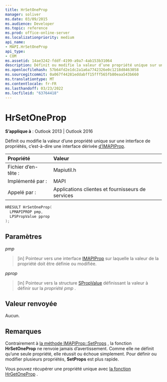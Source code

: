 ```yaml
---
title: HrSetOneProp
manager: soliver
ms.date: 03/09/2015
ms.audience: Developer
ms.topic: reference
ms.prod: office-online-server
ms.localizationpriority: medium
api_name:
- MAPI.HrSetOneProp
api_type:
- COM
ms.assetid: 14ae3242-fddf-4199-a9a7-4ab153b31064
description: Définit ou modifie la valeur d’une propriété unique sur une interface de propriétés, c’est-à-dire une interface dérivée d’IMAPIProp.
ms.openlocfilehash: 57b64fd2e1dc2a1a6a7742326e0c1218d8463058
ms.sourcegitcommit: 0a067f44281eddabff15fff565fb80eaa543b660
ms.translationtype: MT
ms.contentlocale: fr-FR
ms.lasthandoff: 03/23/2022
ms.locfileid: "63764418"
---
```

# <a name="hrsetoneprop"></a>HrSetOneProp

  
  
**S’applique à** : Outlook 2013 | Outlook 2016 
  
Définit ou modifie la valeur d’une propriété unique sur une interface de propriétés, c’est-à-dire une interface dérivée [d’IMAPIProp](imapipropiunknown.md). 
  
|Propriété |Valeur |
|:-----|:-----|
|Fichier d’en-tête :  <br/> |Mapiutil.h  <br/> |
|Implémenté par :  <br/> |MAPI  <br/> |
|Appelé par :  <br/> |Applications clientes et fournisseurs de services  <br/> |
   
```cpp
HRESULT HrSetOneProp(
  LPMAPIPROP pmp,
  LPSPropValue pprop
);
```

## <a name="parameters"></a>Paramètres

 _pmp_
  
> [in] Pointeur vers une interface [IMAPIProp](imapipropiunknown.md) sur laquelle la valeur de la propriété doit être définie ou modifiée. 
    
 _pprop_
  
> [in] Pointeur vers la structure [SPropValue](spropvalue.md) définissant la valeur à définir sur la  _propriété pmp_ . 
    
## <a name="return-value"></a>Valeur renvoyée

Aucun.
  
## <a name="remarks"></a>Remarques

Contrairement à [la méthode IMAPIProp::SetProps](imapiprop-setprops.md) , la fonction **HrSetOneProp** ne renvoie jamais d’avertissement. Comme elle ne définit qu’une seule propriété, elle réussit ou échoue simplement. Pour définir ou modifier plusieurs propriétés, **SetProps** est plus rapide. 
  
Vous pouvez récupérer une propriété unique avec [la fonction HrGetOneProp](hrgetoneprop.md) . 
  

